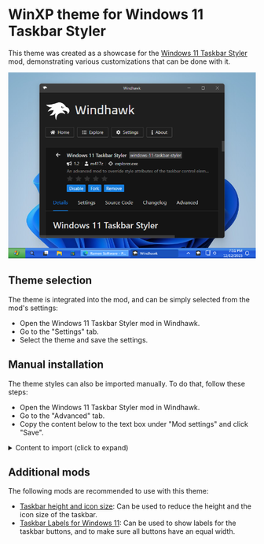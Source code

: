 # WinXP theme for Windows 11 Taskbar Styler

This theme was created as a showcase for the [Windows 11 Taskbar
Styler](https://windhawk.net/mods/windows-11-taskbar-styler) mod, demonstrating
various customizations that can be done with it.

![Screenshot](screenshot.png)

## Theme selection

The theme is integrated into the mod, and can be simply selected from the mod's
settings:

* Open the Windows 11 Taskbar Styler mod in Windhawk.
* Go to the "Settings" tab.
* Select the theme and save the settings.

## Manual installation

The theme styles can also be imported manually. To do that, follow these steps:

* Open the Windows 11 Taskbar Styler mod in Windhawk.
* Go to the "Advanced" tab.
* Copy the content below to the text box under "Mod settings" and click "Save".

<details>
<summary>Content to import (click to expand)</summary>

```json
{
  "controlStyles[0].target": "Rectangle#BackgroundStroke",
  "controlStyles[0].styles[0]": "Fill:=<LinearGradientBrush StartPoint=\"0.5,0\" EndPoint=\"0.5,1\"> <GradientStop Color=\"#3168d5\" Offset=\"0.0\" /> <GradientStop Color=\"#4993E6\" Offset=\"0.1\" /> <GradientStop Color=\"#2157D7\" Offset=\"0.35\" /> <GradientStop Color=\"#2663E0\" Offset=\"0.8\" /> <GradientStop Color=\"#1941A5\" Offset=\"1.0\" /></LinearGradientBrush>",
  "controlStyles[0].styles[1]": "VerticalAlignment=Stretch",
  "controlStyles[0].styles[2]": "Height=Auto",
  "controlStyles[1].target": "Taskbar.ExperienceToggleButton#LaunchListButton[AutomationProperties.AutomationId=StartButton]",
  "controlStyles[1].styles[0]": "CornerRadius=0",
  "controlStyles[2].target": "Taskbar.ExperienceToggleButton#LaunchListButton[AutomationProperties.AutomationId=StartButton] > Taskbar.TaskListButtonPanel",
  "controlStyles[2].styles[0]": "Padding=0",
  "controlStyles[2].styles[1]": "Background:=<LinearGradientBrush StartPoint=\"0.5,0\" EndPoint=\"0.5,1\"> <GradientStop Color=\"#388238\" Offset=\"0.0\" /> <GradientStop Color=\"#71B571\" Offset=\"0.1\" /> <GradientStop Color=\"#71B571\" Offset=\"0.35\" /> <GradientStop Color=\"#47AA47\" Offset=\"0.8\" /> <GradientStop Color=\"#307443\" Offset=\"1.0\" /></LinearGradientBrush>",
  "controlStyles[3].target": "Taskbar.ExperienceToggleButton#LaunchListButton[AutomationProperties.AutomationId=StartButton] > Taskbar.TaskListButtonPanel > Border#BackgroundElement",
  "controlStyles[3].styles[0]": "Background:=<ImageBrush Stretch=\"None\" ImageSource=\"https://i.imgur.com/BvXJlkj.png\" />",
  "controlStyles[4].target": "Taskbar.ExperienceToggleButton#LaunchListButton[AutomationProperties.AutomationId=StartButton] > Taskbar.TaskListButtonPanel > Microsoft.UI.Xaml.Controls.AnimatedVisualPlayer#Icon",
  "controlStyles[4].styles[0]": "Visibility=Collapsed",
  "controlStyles[5].target": "TextBlock#LabelControl",
  "controlStyles[5].styles[0]": "Foreground=White",
  "controlStyles[6].target": "Rectangle#RunningIndicator",
  "controlStyles[6].styles[0]": "Visibility=Collapsed",
  "controlStyles[7].target": "TextBlock#TimeInnerTextBlock",
  "controlStyles[7].styles[0]": "Foreground=White",
  "controlStyles[8].target": "TextBlock#DateInnerTextBlock",
  "controlStyles[8].styles[0]": "Foreground=White",
  "controlStyles[9].target": "SystemTray.TextIconContent > Grid > SystemTray.AdaptiveTextBlock#Base > TextBlock",
  "controlStyles[9].styles[0]": "Foreground=White",
  "controlStyles[10].target": "Taskbar.TaskListLabeledButtonPanel@RunningIndicatorStates > Border#BackgroundElement",
  "controlStyles[10].styles[0]": "Background@NoRunningIndicator=Transparent",
  "controlStyles[10].styles[1]": "Background@ActiveRunningIndicator:=<LinearGradientBrush StartPoint=\"0.5,0\" EndPoint=\"0.5,1\"> <GradientStop Color=\"#1B67D7\" Offset=\"0.0\" /> <GradientStop Color=\"#1542A8\" Offset=\"0.1\" /> <GradientStop Color=\"#1951BA\" Offset=\"0.15\" /> <GradientStop Color=\"#1951BA\" Offset=\"0.95\" /> <GradientStop Color=\"#1542A8\" Offset=\"1.0\" /></LinearGradientBrush>",
  "controlStyles[10].styles[2]": "Background:=<LinearGradientBrush StartPoint=\"0.5,0\" EndPoint=\"0.5,1\"> <GradientStop Color=\"#3358B5\" Offset=\"0.0\" /> <GradientStop Color=\"#8AC4FD\" Offset=\"0.1\" /> <GradientStop Color=\"#56A3FF\" Offset=\"0.2\" /> <GradientStop Color=\"#56A3FF\" Offset=\"0.85\" /> <GradientStop Color=\"#378DF6\" Offset=\"0.9\" /> <GradientStop Color=\"#163E95\" Offset=\"1.0\" /></LinearGradientBrush>",
  "controlStyles[10].styles[3]": "BorderThickness=1",
  "controlStyles[10].styles[4]": "BorderBrush@NoRunningIndicator=Transparent",
  "controlStyles[10].styles[5]": "BorderBrush@ActiveRunningIndicator=#1B67D7",
  "controlStyles[10].styles[6]": "BorderBrush=#3358B5"
}
```
</details>

## Additional mods

The following mods are recommended to use with this theme:

* [Taskbar height and icon size](https://windhawk.net/mods/taskbar-icon-size):
  Can be used to reduce the height and the icon size of the taskbar.
* [Taskbar Labels for Windows 11](https://windhawk.net/mods/taskbar-labels): Can
  be used to show labels for the taskbar buttons, and to make sure all buttons
  have an equal width.
